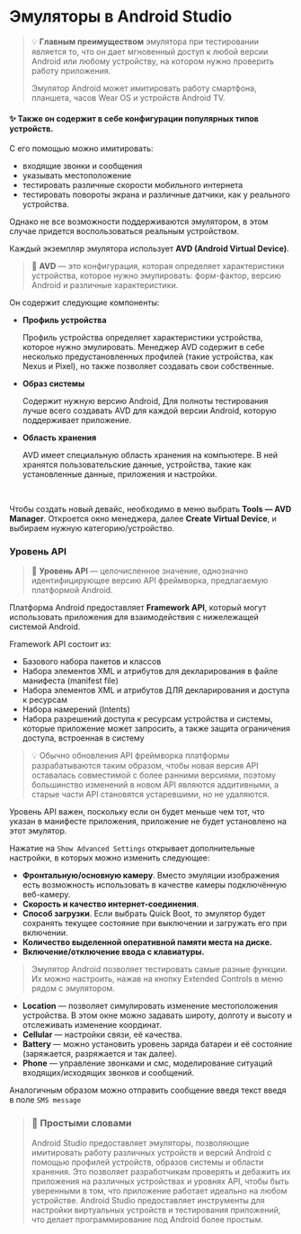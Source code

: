 # Эмуляторы в Android Studio

> 💡 **Главным преимуществом** эмулятора при тестировании является то, что он дает мгновенный доступ к любой версии Android или любому устройству, на котором нужно проверить работу приложения.
> 
> Эмулятор Android может имитировать работу смартфона, планшета, часов Wear OS и устройств Android TV.

#### :sparkles: Также он содержит в себе конфигурации популярных типов устройств.

С его помощью можно имитировать:

- входящие звонки и сообщения
- указывать местоположение
- тестировать различные скорости мобильного интернета
- тестировать повороты экрана и различные датчики, как у реального устройства.

Однако не все возможности поддерживаются эмулятором, в этом случае придется воспользоваться реальным устройством.

Каждый экземпляр эмулятора использует **AVD (Android Virtual Device)**.

> 📖 **AVD** — это конфигурация, которая определяет характеристики устройства, которое нужно эмулировать: форм-фактор, версию Android и различные характеристики.

Он содержит следующие компоненты:

- **Профиль устройства**

    Профиль устройства определяет характеристики устройства, которое нужно эмулировать. Менеджер AVD содержит в себе несколько предустановленных профилей (такие устройства, как Nexus и Pixel), но также позволяет создавать свои собственные.

- **Образ системы**

    Содержит нужную версию Android, Для полноты тестирования лучше всего создавать AVD для каждой версии Android, которую поддерживает приложение.

- **Область хранения**
    
    AVD имеет специальную область хранения нa компьютере. В ней хранятся пользовательские данные, устройства, такие как установленные данные, приложения и настройки.

<br>    

Чтобы создать новый девайс, необходимо в меню выбрать **Tools — AVD Manager**. Откроется окно менеджера, далее **Create Virtual Device**, и выбираем нужную категорию/устройство. 

### Уровень API

> 📖 **Уровень API** — целочисленное значение, однозначно идентифицирующее версию API фреймворка, предлагаемую платформой Android.

Платформа Android предоставляет **Framework API**, который могут использовать приложения для взаимодействия с нижележащей системой Android.


Framework API состоит из:

- Базового набора пакетов и классов
- Набора элементов XML и атрибутов для декларирования в файле манифеста (manifest file)
- Набора элементов XML и атрибутов ДЛЯ декларирования и доступа к ресурсам
- Набора намерений (Intents)
- Набора разрешений доступа к ресурсам устройства и системы, которые приложение может запросить, а также защита ограничения доступа, встроенная в систему

> 💡 Обычно обновления API фреймворка платформы разрабатываются таким образом, чтобы новая версия API оставалась совместимой с более ранними версиями, поэтому большинство изменений в новом API являются аддитивными, а старые части API становятся устаревшими, но не удаляются.

Уровень API важен, поскольку если он будет меньше чем тот, что указан в манифесте приложения, приложение не будет установлено на этот эмулятор.

Нажатие на `Show Advanced Settings` открывает дополнительные настройки, в которых можно изменить следующее:

- **Фронтальную/основную камеру**. Вместо эмуляции изображения есть возможность использовать в качестве камеры подключённую веб-камеру.
- **Скорость и качество интернет-соединения**.
- **Способ загрузки**. Если выбрать Quick Boot, то эмулятор будет сохранять текущее состояние при выключении и загружать его при включении.
- **Количество выделенной оперативной памяти места на диске.**
- **Включение/отключение ввода с клавиатуры.**

> Эмулятор Android позволяет тестировать самые разные функции. Их можно настроить, нажав на кнопку Extended Controls в меню рядом с эмулятором.

- **Location** — позволяет симулировать изменение местоположения устройства. В этом окне можно задавать широту, долготу и высоту и отслеживать изменение координат.
- **Cellular** — настройки связи, её качества.
- **Battery** — можно установить уровень заряда батареи и её состояние (заряжается, разряжается и так далее).
- **Phone** — управление звонками и смс, моделирование ситуаций входящих/исходящих звонков и сообщений.

Аналогичным образом можно отправить сообщение введя текст введя в поле `SMS message`

> ### 💚 Простыми словами
> 
> Android Studio предоставляет эмуляторы, позволяющие имитировать работу различных устройств и версий Android с помощью профилей устройств, образов системы и области хранения. Это позволяет разработчикам проверять и дебажить их приложения на различных устройствах и уровнях API, чтобы быть уверенными в том, что приложение работает идеально на любом устройстве. Android Studio предоставляет инструменты для настройки виртуальных устройств и тестирования приложений, что делает программирование под Android более простым.
